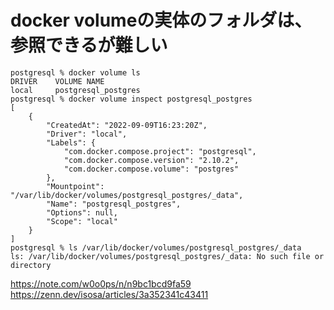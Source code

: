 # docker volumeの実体のフォルダは、参照できるが難しい

```
postgresql % docker volume ls
DRIVER    VOLUME NAME
local     postgresql_postgres
postgresql % docker volume inspect postgresql_postgres
[
    {
        "CreatedAt": "2022-09-09T16:23:20Z",
        "Driver": "local",
        "Labels": {
            "com.docker.compose.project": "postgresql",
            "com.docker.compose.version": "2.10.2",
            "com.docker.compose.volume": "postgres"
        },
        "Mountpoint": "/var/lib/docker/volumes/postgresql_postgres/_data",
        "Name": "postgresql_postgres",
        "Options": null,
        "Scope": "local"
    }
]
postgresql % ls /var/lib/docker/volumes/postgresql_postgres/_data
ls: /var/lib/docker/volumes/postgresql_postgres/_data: No such file or directory
```

https://note.com/w0o0ps/n/n9bc1bcd9fa59
https://zenn.dev/isosa/articles/3a352341c43411

